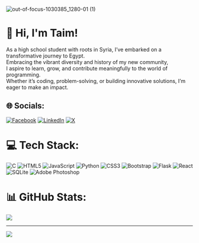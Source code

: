 ![out-of-focus-1030385_1280-01 (1)](https://github.com/Taimkellizy/Taimkellizy/assets/142005560/a2865a19-cc47-446b-b9dd-2609911ec680)
# 💫 Hi, I'm Taim!
As a high school student with roots in Syria, I’ve embarked on a transformative journey to Egypt.<br> Embracing the vibrant diversity and history of my new community,<br> I aspire to learn, grow, and contribute meaningfully to the world of programming.<br> Whether it’s coding, problem-solving, or building innovative solutions, I’m eager to make an impact.


## 🌐 Socials:
[![Facebook](https://img.shields.io/badge/Facebook-%231877F2.svg?logo=Facebook&logoColor=white)](https://www.facebook.com/share/uXxoUqv999Kq4MVn/?mibextid=qi2Omg) [![LinkedIn](https://img.shields.io/badge/LinkedIn-%230077B5.svg?logo=linkedin&logoColor=white)](https://linkedin.com/in/TaimKellizy) [![X](https://img.shields.io/badge/X-black.svg?logo=X&logoColor=white)](https://x.com/TaimKellizy) 

# 💻 Tech Stack:
![C](https://img.shields.io/badge/c-%2300599C.svg?style=flat&logo=c&logoColor=white) ![HTML5](https://img.shields.io/badge/html5-%23E34F26.svg?style=flat&logo=html5&logoColor=white) ![JavaScript](https://img.shields.io/badge/javascript-%23323330.svg?style=flat&logo=javascript&logoColor=%23F7DF1E) ![Python](https://img.shields.io/badge/python-3670A0?style=flat&logo=python&logoColor=ffdd54) ![CSS3](https://img.shields.io/badge/css3-%231572B6.svg?style=flat&logo=css3&logoColor=white) ![Bootstrap](https://img.shields.io/badge/bootstrap-%238511FA.svg?style=flat&logo=bootstrap&logoColor=white) ![Flask](https://img.shields.io/badge/flask-%23000.svg?style=flat&logo=flask&logoColor=white) ![React](https://img.shields.io/badge/react-%2320232a.svg?style=flat&logo=react&logoColor=%2361DAFB) ![SQLite](https://img.shields.io/badge/sqlite-%2307405e.svg?style=flat&logo=sqlite&logoColor=white) ![Adobe Photoshop](https://img.shields.io/badge/adobe%20photoshop-%2331A8FF.svg?style=flat&logo=adobe%20photoshop&logoColor=white)
# 📊 GitHub Stats:
![](https://github-readme-stats.vercel.app/api?username=Taimkellizy&theme=tokyonight&hide_border=false&include_all_commits=false&count_private=false)<br/>

---
[![](https://visitcount.itsvg.in/api?id=Taimkellizy&icon=0&color=1)](https://visitcount.itsvg.in)

<!-- Proudly created with GPRM ( https://gprm.itsvg.in ) -->
